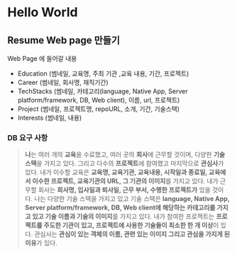 # Hello World

## Resume Web page 만들기

Web Page 에 들어갈 내용

* Education (썸네일, 교육명, 주최 기관 ,교육 내용, 기간, 프로젝트)
* Career (썸네일, 회사명, 재직기간)
* TechStacks (썸네일, 카테고리(language, Native App, Server platform/framework, DB, Web client), 이름, url, 프로젝트)
* Project (썸네일, 프로젝트명, repoURL, 소개, 기간, 기술스택)
* Interests (썸네일, 내용)

### DB 요구 사항
> **나**는 여러 개의 **교육**을 수료했고, 여러 곳의 **회사**에 근무할 것이며, 다양한 **기술 스택**을 가지고 있다. 그리고 다수의 **프로젝트**에 참여했고 마지막으로 **관심사**가 있다. 내가 이수할 교육은 **교육명, 교육기관, 교육내용, 시작일과 종료일, 교육에서 이수한 프로젝트, 교육기관의 URL, 그 기관의 이미지**를 가지고 있다. 내가 근무할 회사는 **회사명, 입사일과 퇴사일, 근무 부서, 수행한 프로젝트가** 있을 것이다. 나는 다양한 기술 스택을 가지고 있고 기술 스택은 **language, Native App, Server platform/framework, DB, Web client에 해당하는 카테고리를 가지고 있고 기술 이름과 기술의 이미지**를 가지고 있다. 내가 참여한 프로젝트는 **프로젝트를 주도한 기관이 있고, 프로젝트에 사용한 기술들이 최소한 한 개 이상**이 있다. 관심사는 **관심이 있는 객체의 이름, 관련 있는 이미지 그리고 관심을 가지게 된 이유**가 있다.
